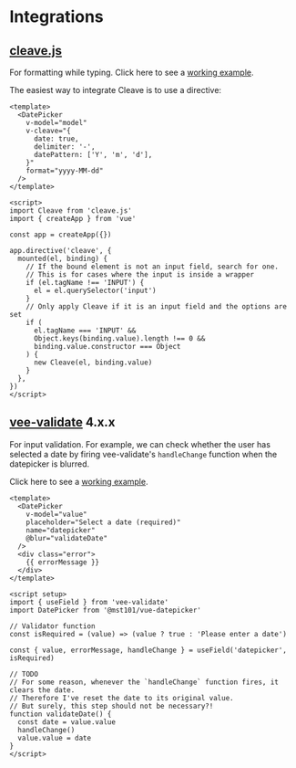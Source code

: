 # Integrations

## [cleave.js](https://github.com/nosir/cleave.js)

For formatting while typing. Click here to see a [working example](../../demo/Integrations#cleave-js).

The easiest way to integrate Cleave is to use a directive:

```vue
<template>
  <DatePicker
    v-model="model"
    v-cleave="{
      date: true,
      delimiter: '-',
      datePattern: ['Y', 'm', 'd'],
    }"
    format="yyyy-MM-dd"
  />
</template>

<script>
import Cleave from 'cleave.js'
import { createApp } from 'vue'

const app = createApp({})

app.directive('cleave', {
  mounted(el, binding) {
    // If the bound element is not an input field, search for one.
    // This is for cases where the input is inside a wrapper
    if (el.tagName !== 'INPUT') {
      el = el.querySelector('input')
    }
    // Only apply Cleave if it is an input field and the options are set
    if (
      el.tagName === 'INPUT' &&
      Object.keys(binding.value).length !== 0 &&
      binding.value.constructor === Object
    ) {
      new Cleave(el, binding.value)
    }
  },
})
</script>
```

## [vee-validate](https://github.com/logaretm/vee-validate) 4.x.x

For input validation. For example, we can check whether the user has selected a date by firing
vee-validate's `handleChange` function when the datepicker is blurred.

Click here to see a [working example](../../demo/Integrations#vee-validate/).

```vue
<template>
  <DatePicker
    v-model="value"
    placeholder="Select a date (required)"
    name="datepicker"
    @blur="validateDate"
  />
  <div class="error">
    {{ errorMessage }}
  </div>
</template>

<script setup>
import { useField } from 'vee-validate'
import DatePicker from '@mst101/vue-datepicker'

// Validator function
const isRequired = (value) => (value ? true : 'Please enter a date')

const { value, errorMessage, handleChange } = useField('datepicker', isRequired)

// TODO
// For some reason, whenever the `handleChange` function fires, it clears the date.
// Therefore I've reset the date to its original value.
// But surely, this step should not be necessary?!
function validateDate() {
  const date = value.value
  handleChange()
  value.value = date
}
</script>
```
